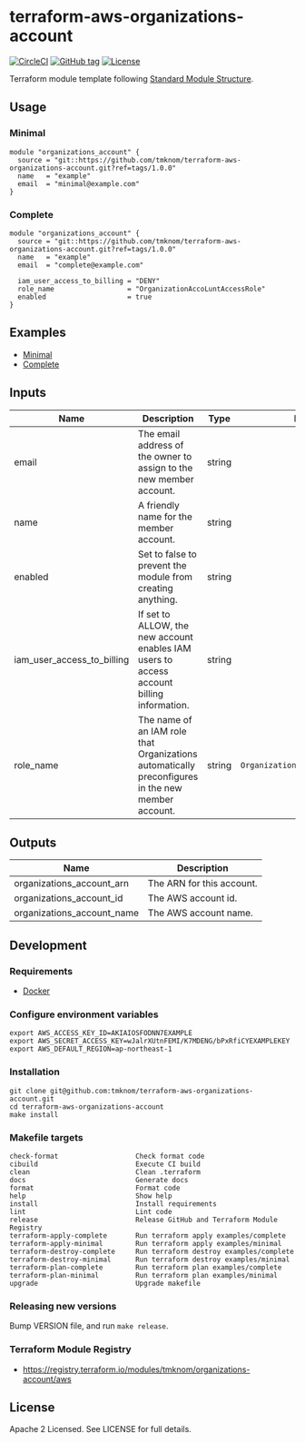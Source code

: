 # terraform-aws-organizations-account

[![CircleCI](https://circleci.com/gh/tmknom/terraform-aws-organizations-account.svg?style=svg)](https://circleci.com/gh/tmknom/terraform-aws-organizations-account)
[![GitHub tag](https://img.shields.io/github/tag/tmknom/terraform-aws-organizations-account.svg)](https://registry.terraform.io/modules/tmknom/organizations-account/aws)
[![License](https://img.shields.io/github/license/tmknom/terraform-aws-organizations-account.svg)](https://opensource.org/licenses/Apache-2.0)

Terraform module template following [Standard Module Structure](https://www.terraform.io/docs/modules/create.html#standard-module-structure).

## Usage

### Minimal

```hcl
module "organizations_account" {
  source = "git::https://github.com/tmknom/terraform-aws-organizations-account.git?ref=tags/1.0.0"
  name   = "example"
  email  = "minimal@example.com"
}
```

### Complete

```hcl
module "organizations_account" {
  source = "git::https://github.com/tmknom/terraform-aws-organizations-account.git?ref=tags/1.0.0"
  name   = "example"
  email  = "complete@example.com"

  iam_user_access_to_billing = "DENY"
  role_name                  = "OrganizationAccoLuntAccessRole"
  enabled                    = true
}
```

## Examples

- [Minimal](https://github.com/tmknom/terraform-aws-organizations-account/tree/master/examples/minimal)
- [Complete](https://github.com/tmknom/terraform-aws-organizations-account/tree/master/examples/complete)

## Inputs

| Name                       | Description                                                                                       |  Type  |             Default              | Required |
| -------------------------- | ------------------------------------------------------------------------------------------------- | :----: | :------------------------------: | :------: |
| email                      | The email address of the owner to assign to the new member account.                               | string |                -                 |   yes    |
| name                       | A friendly name for the member account.                                                           | string |                -                 |   yes    |
| enabled                    | Set to false to prevent the module from creating anything.                                        | string |              `true`              |    no    |
| iam_user_access_to_billing | If set to ALLOW, the new account enables IAM users to access account billing information.         | string |             `ALLOW`              |    no    |
| role_name                  | The name of an IAM role that Organizations automatically preconfigures in the new member account. | string | `OrganizationAccoLuntAccessRole` |    no    |

## Outputs

| Name                       | Description               |
| -------------------------- | ------------------------- |
| organizations_account_arn  | The ARN for this account. |
| organizations_account_id   | The AWS account id.       |
| organizations_account_name | The AWS account name.     |

## Development

### Requirements

- [Docker](https://www.docker.com/)

### Configure environment variables

```shell
export AWS_ACCESS_KEY_ID=AKIAIOSFODNN7EXAMPLE
export AWS_SECRET_ACCESS_KEY=wJalrXUtnFEMI/K7MDENG/bPxRfiCYEXAMPLEKEY
export AWS_DEFAULT_REGION=ap-northeast-1
```

### Installation

```shell
git clone git@github.com:tmknom/terraform-aws-organizations-account.git
cd terraform-aws-organizations-account
make install
```

### Makefile targets

```text
check-format                   Check format code
cibuild                        Execute CI build
clean                          Clean .terraform
docs                           Generate docs
format                         Format code
help                           Show help
install                        Install requirements
lint                           Lint code
release                        Release GitHub and Terraform Module Registry
terraform-apply-complete       Run terraform apply examples/complete
terraform-apply-minimal        Run terraform apply examples/minimal
terraform-destroy-complete     Run terraform destroy examples/complete
terraform-destroy-minimal      Run terraform destroy examples/minimal
terraform-plan-complete        Run terraform plan examples/complete
terraform-plan-minimal         Run terraform plan examples/minimal
upgrade                        Upgrade makefile
```

### Releasing new versions

Bump VERSION file, and run `make release`.

### Terraform Module Registry

- <https://registry.terraform.io/modules/tmknom/organizations-account/aws>

## License

Apache 2 Licensed. See LICENSE for full details.
